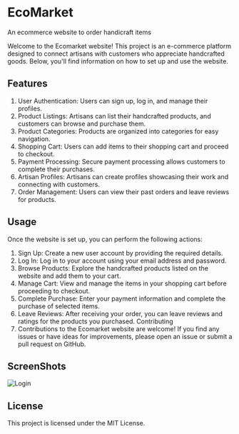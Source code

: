 # EcoMarket
An ecommerce website to order handicraft items 

Welcome to the Ecomarket website! This project is an e-commerce platform designed to connect artisans with customers who appreciate handcrafted goods. Below, you'll find information on how to set up and use the website.

## Features
1. User Authentication: Users can sign up, log in, and manage their profiles.
2. Product Listings: Artisans can list their handcrafted products, and customers can browse and purchase them.
3. Product Categories: Products are organized into categories for easy navigation.
4. Shopping Cart: Users can add items to their shopping cart and proceed to checkout.
5. Payment Processing: Secure payment processing allows customers to complete their purchases.
6. Artisan Profiles: Artisans can create profiles showcasing their work and connecting with customers.
7. Order Management: Users can view their past orders and leave reviews for products.

## Usage
Once the website is set up, you can perform the following actions:

1. Sign Up: Create a new user account by providing the required details.
2. Log In: Log in to your account using your email address and password.
3. Browse Products: Explore the handcrafted products listed on the website and add them to your cart.
4. Manage Cart: View and manage the items in your shopping cart before proceeding to checkout.
5. Complete Purchase: Enter your payment information and complete the purchase of selected items.
6. Leave Reviews: After receiving your order, you can leave reviews and ratings for the products you purchased.
Contributing
7. Contributions to the Ecomarket website are welcome! If you find any issues or have ideas for improvements, please open an issue or submit a pull request on GitHub.

## ScreenShots

![Login](C:/wamp64/www/Handicraft_Website/SS/login.jpg)

## License
This project is licensed under the MIT License.
